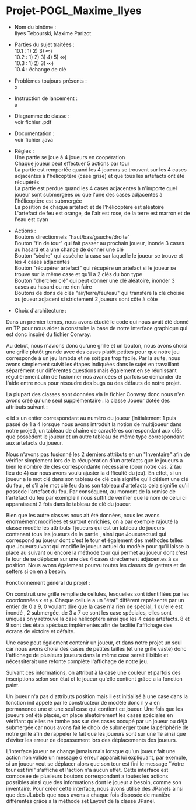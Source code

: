 # Projet-POGL_Maxime_Ilyes

* Nom du binôme : <br/>
Ilyes Tebourski, Maxime Parizot

* Parties du sujet traitées : <br/>
10.1 : 1) 2) 3) ∞) <br/>
10.2 : 1) 2) 3) 4) 5) ∞) <br/>
10.3 : 1) 2) 3) ∞) <br/>
10.4 : échange de clé

* Problèmes toujours présents : <br/>
x <br/>

* Instruction de lancement : <br/>
x <br/>

* Diagramme de classe : <br/>
voir fichier .pdf

* Documentation : <br/>
voir fichier .java

* Règles : <br/>
Une partie se joue à 4 joueurs en coopération <br/>
Chaque joueur peut effectuer 5 actions par tour <br/>
La partie est remportée quand les 4 joueurs se trouvent sur les 4 cases adjacentes à l'hélicoptère (case grise) et que tous les artefacts ont été récupérés <br/>
La partie est perdue quand les 4 cases adjacentes à n'importe quel joueur sont submergées ou que l'une des cases adjacentes à l'hélicoptère est submergée <br/>
La position de chaque artefact et de l'hélicoptère est aléatoire <br/>
L'artefact de feu est orange, de l'air est rose, de la terre est marron et de l'eau est cyan

* Actions : <br/>
Boutons directionnels "haut/bas/gauche/droite" <br/>
Bouton "fin de tour" qui fait passer au prochain joueur, inonde 3 cases au hasard et a une chance de donner une clé <br/>
Bouton "sèche" qui assèche la case sur laquelle le joueur se trouve et les 4 cases adjacentes <br/>
Bouton "récupérer artefact" qui récupère un artefact si le joueur se trouve sur la même case et qu'il a 2 clés du bon type <br/>
Bouton "chercher clé" qui peut donner une clé aléatoire, inonder 3 cases au hasard ou ne rien faire <br/>
Boutons de dons de clés "air/terre/feu/eau" qui transfère la clé choisie au joueur adjacent si strictement 2 joueurs sont côte à côte <br/>

* Choix d'architecture : <br/>

Dans un premier temps, nous avons étudié le code qui nous avait été donné en TP pour nous aider à construire la base de notre interface graphique qui est donc inspiré du fichier Conway.

Au début, nous n'avions donc qu'une grille et un bouton, nous avons choisi une grille plutôt grande avec des cases plutôt petites pour que notre jeu corresponde 
à un jeu lambda et ne soit pas trop facile. Par la suite, nous avons simplement suivit les étapes indiquées dans le sujet en travaillant séparément sur différentes questions mais également en se réunissant régulièrement afin de fusionner nos avancées et parfois se demander de l'aide entre nous pour résoudre des bugs ou des défauts de notre projet.

La plupart des classes sont données via le fichier Conway donc nous n'en avons créé qu'une seul supplémentaire : la classe Joueur dotée des attributs suivant : 

« id » un entier correspondant au numéro du joueur (initialement 1 puis passé de 1 a 4 lorsque nous avons introduit la notion de multijoueur dans notre projet), un tableau de chaîne de caractères correspondant aux clés que possèdent le joueur et un autre tableau de même type correspondant aux artefacts du joueur. 

Nous n'avons pas fusionné les 2 derniers attributs en un "Inventaire" afin de vérifier simplement lors de la récupération d'un artefacts que le joueurs a bien le nombre de clés correspondante nécessaire (pour notre cas, 2 (au lieu de 4) car nous avons voulu ajuster la difficulté du jeu). En effet, si un joueur a le mot clé dans son tableau de clé cela signifie qu'il détient une clé du feu , et s'il a le mot clé feu dans son tableau d'artefacts cela signifie qu'il possède l'artefact du feu. Par 
conséquent, au moment de la remise de l'artefact du feu par exemple il nous suffit de vérifier que le nom de celui ci apparaissent 2 fois dans le tableau de clé du joueur.

Bien que les autre classes nous ait été données, nous les avons énormément modifiées et surtout enrichies, on a par exemple rajouté la classe modèle les attributs Tjoueurs qui est un tableau de joueurs contenant tous les joueurs de la partie , ainsi que Joueuractuel qui correspond au joueur dont c'est le tour et également des méthodes telles que Joueursuivant qui modifie le joueur actuel du modèle pour qu'il laisse la place au suivant ou encore la méthode tour qui permet au joueur dont c'est le tour de se déplacer sur une des 4 cases directement adjacentes à sa position. Nous avons également pourvu toutes les classes de getters et de setters si on en a besoin. 


Fonctionnement général du projet : 

On construit une grille remplie de cellules, lesquelles sont identifiées par les coordonnées x et y. Chaque cellule a un "état" différent représenté par un entier de 0 a 9, 0 voulant dire que la case n'a rien de spécial, 1 qu'elle est inondé , 2 submergée, de 3 a 7 ce sont les case spéciales, elles sont uniques on y retrouve la case hélicoptère ainsi que les 4 case artefacts. 8 et 9 sont des états spéciaux implémentés afin de facilité l'affichage des écrans de victoire et défaite. 

Une case peut également contenir un joueur, et dans notre projet un seul car nous avons choisi des cases de petites tailles (et une grille vaste) donc l'affichage de plusieurs joueurs dans la même case serait illisible et nécessiterait une refonte complète l'affichage de notre jeu.

Suivant ces informations, on attribut à la case une couleur et parfois des inscriptions selon son état et le joueur qu'elle contient grâce a la fonction paint. 

Un joueur n'a pas d'attributs position mais il est initialisé à une case dans la fonction init appelé par le constructeur de modèle donc il y a en permanence une et une seul case qui contient ce joueur. Une fois que les joueurs ont été placés, on place aléatoirement les cases spéciales en vérifiant qu'elles ne tombe pas sur des cases occupé par un joueur ou déjà submergée car nous avons fait le choix de submerger toute la périphérie de notre grille afin de rappeler le fait que les joueurs sont sur une île ainsi que d’éviter les erreur de dépassement lors des déplacements des joueurs. 

L'interface joueur ne change jamais mais lorsque qu'un joueur fait une action non valide un message d'erreur apparaît lui expliquant, par exemple, si un joueur veut se déplacer alors que son tour est fini le message "Votre tour est fini" s'affiche et l'action n'a aucun effet.
Cette interface est composée de plusieurs boutons correspondant a toutes les actions possibles ainsi que des informations dont le joueur a besoin, comme son inventaire. Pour créer cette interface, nous avons utilisé des JPanels ainsi que des JLabels que nous avons a chaque fois disposée de manière différentes grâce a la méthode set Layout de la classe JPanel. 
